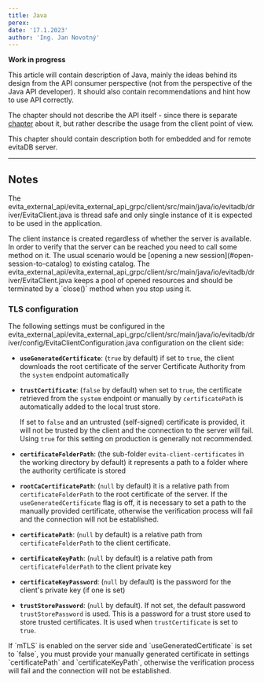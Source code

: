```yaml
---
title: Java
perex:
date: '17.1.2023'
author: 'Ing. Jan Novotný'
---
```


**Work in progress**

This article will contain description of Java, mainly the ideas behind its design from the API consumer perspective
(not from the perspective of the Java API developer). It should also contain recommendations and hint how to use
API correctly.

The chapter should not describe the API itself - since there is separate [chapter](../api/api.md) about it, but rather
describe the usage from the client point of view.

This chapter should contain description both for embedded and for remote evitaDB server.

****************************************************************

## Notes

The <SourceClass>evita_external_api/evita_external_api_grpc/client/src/main/java/io/evitadb/driver/EvitaClient.java</SourceClass>
is thread safe and only single instance of it is expected to be used in the application.

<Note type="info">
The client instance is created regardless of whether the server is available. In order to verify that the server can be
reached you need to call some method on it. The usual scenario would be [opening a new session](#open-session-to-catalog)
to existing <Term location="/documentation/user/en/index.md">catalog</Term>.
</Note>

<Note type="warning">
The <SourceClass>evita_external_api/evita_external_api_grpc/client/src/main/java/io/evitadb/driver/EvitaClient.java</SourceClass>
keeps a pool of opened resources and should be terminated by a `close()` method when you stop using it.  
</Note>

### TLS configuration

The following settings must be configured in the
<SourceClass>evita_external_api/evita_external_api_grpc/client/src/main/java/io/evitadb/driver/config/EvitaClientConfiguration.java</SourceClass>
configuration on the client side:

- **`useGeneratedCertificate`**: (`true` by default) if set to `true`, the client downloads the root certificate of
  the server Certificate Authority from the `system` endpoint automatically
- **`trustCertificate`**: (`false` by default) when set to `true`, the certificate retrieved from the `system`
  endpoint or manually by `certificatePath` is automatically added to the local trust store.

  If set to `false` and an untrusted (self-signed) certificate is provided, it will not be trusted by the client and
  the connection to the server will fail. Using `true` for this setting on production is generally not recommended.
- **`certificateFolderPath`**: (the sub-folder `evita-client-certificates` in the working directory by default)
  it represents a path to a folder where the authority certificate is stored
- **`rootCaCertificatePath`**: (`null` by default) it is a relative path from `certificateFolderPath` to the root
  certificate of the server. If the `useGeneratedCertificate` flag is off, it is necessary to set a path to
  the manually provided certificate, otherwise the verification process will fail and the connection will not be
  established.
- **`certificatePath`**: (`null` by default) is a relative path from `certificateFolderPath` to the client certificate.
- **`certificateKeyPath`**: (`null` by default) is a relative path from `certificateFolderPath` to the client private key
- **`certificateKeyPassword`**: (`null` by default) is the password for the client's private key (if one is set)
- **`trustStorePassword`**: (`null` by default). If not set, the default password `trustStorePassword` is used.
  This is a password for a trust store used to store trusted certificates. It is used when `trustCertificate` is
  set to `true`.

<Note type="warning">
If `mTLS` is enabled on the server side and `useGeneratedCertificate` is set to `false`, you must provide your
manually generated certificate in settings `certificatePath` and `certificateKeyPath`, otherwise the verification 
process will fail and the connection will not be established.
</Note>